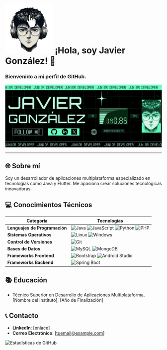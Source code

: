 # ![sprites](sprite2.png) ¡Hola, soy Javier González! 👋

### Bienvenido a mi perfil de GitHub. 
![banner](BANNER.png)

---

## 🌐 Sobre mí
Soy un desarrollador de aplicaciones multiplataforma especializado en tecnologías como Java y Flutter. Me apasiona crear soluciones tecnológicas innovadoras.

## 💻 Conocimientos Técnicos

| Categoría               | Tecnologías                                                                                                                                                             |
|-------------------------|-------------------------------------------------------------------------------------------------------------------------------------------------------------------------|
| **Lenguajes de Programación** | ![Java](https://img.shields.io/badge/-Java-red?style=flat-square&logo=java) ![JavaScript](https://img.shields.io/badge/-JavaScript-F7DF1E?style=flat-square&logo=javascript) ![Python](https://img.shields.io/badge/-Python-3776AB?style=flat-square&logo=Python) ![PHP](https://img.shields.io/badge/-PHP-777BB4?style=flat-square&logo=php) |
| **Sistemas Operativos**      | ![Linux](https://img.shields.io/badge/-Linux-FCC624?style=flat-square&logo=linux) ![Windows](https://img.shields.io/badge/-Windows-0078D6?style=flat-square&logo=windows)                                                         |
| **Control de Versiones**     | ![Git](https://img.shields.io/badge/-Git-F05032?style=flat-square&logo=git)                                                                                                                         |
| **Bases de Datos**           | ![MySQL](https://img.shields.io/badge/-MySQL-4479A1?style=flat-square&logo=mysql) ![MongoDB](https://img.shields.io/badge/-MongoDB-47A248?style=flat-square&logo=mongodb)                                                       |
| **Frameworks Frontend**      | ![Bootstrap](https://img.shields.io/badge/-Bootstrap-7952B3?style=flat-square&logo=bootstrap) ![Android Studio](https://img.shields.io/badge/-Android_Studio-3DDC84?style=flat-square&logo=android-studio)                     |
| **Frameworks Backend**       | ![Spring Boot](https://img.shields.io/badge/-SpringBoot-6DB33F?style=flat-square&logo=spring-boot)                                                                      |

## 📚 Educación
- Técnico Superior en Desarrollo de Aplicaciones Multiplataforma, [Nombre del Instituto], [Año de Finalización]

## 📞 Contacto
- **LinkedIn**: [enlace]
- **Correo Electrónico**: [tuemail@example.com]

![Estadísticas de GitHub](https://github-readme-stats.vercel.app/api?username=gonzgimnzjavier&show_icons=true)
